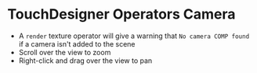 # TouchDesigner Operators Camera

- A `render` texture operator will give a warning that `No camera COMP found` if a camera isn't added to the scene
- Scroll over the view to zoom
- Right-click and drag over the view to pan
